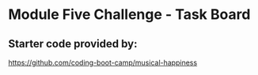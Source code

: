 # Module Five Challenge - Task Board

## Starter code provided by:
https://github.com/coding-boot-camp/musical-happiness